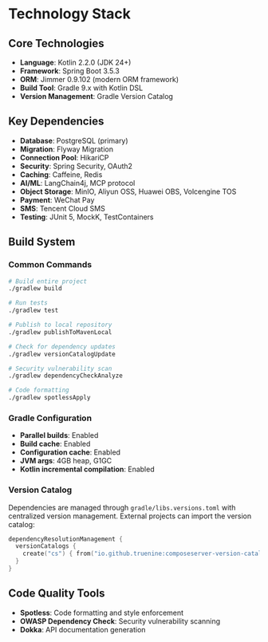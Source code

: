 # Technology Stack

## Core Technologies

- **Language**: Kotlin 2.2.0 (JDK 24+)
- **Framework**: Spring Boot 3.5.3
- **ORM**: Jimmer 0.9.102 (modern ORM framework)
- **Build Tool**: Gradle 9.x with Kotlin DSL
- **Version Management**: Gradle Version Catalog

## Key Dependencies

- **Database**: PostgreSQL (primary)
- **Migration**: Flyway Migration
- **Connection Pool**: HikariCP
- **Security**: Spring Security, OAuth2
- **Caching**: Caffeine, Redis
- **AI/ML**: LangChain4j, MCP protocol
- **Object Storage**: MinIO, Aliyun OSS, Huawei OBS, Volcengine TOS
- **Payment**: WeChat Pay
- **SMS**: Tencent Cloud SMS
- **Testing**: JUnit 5, MockK, TestContainers

## Build System

### Common Commands

```bash
# Build entire project
./gradlew build

# Run tests
./gradlew test

# Publish to local repository
./gradlew publishToMavenLocal

# Check for dependency updates
./gradlew versionCatalogUpdate

# Security vulnerability scan
./gradlew dependencyCheckAnalyze

# Code formatting
./gradlew spotlessApply
```

### Gradle Configuration

- **Parallel builds**: Enabled
- **Build cache**: Enabled
- **Configuration cache**: Enabled
- **JVM args**: 4GB heap, G1GC
- **Kotlin incremental compilation**: Enabled

### Version Catalog

Dependencies are managed through `gradle/libs.versions.toml` with centralized version management. External projects can import the version catalog:

```kotlin
dependencyResolutionManagement {
  versionCatalogs {
    create("cs") { from("io.github.truenine:composeserver-version-catalog:latest") }
  }
}
```

## Code Quality Tools

- **Spotless**: Code formatting and style enforcement
- **OWASP Dependency Check**: Security vulnerability scanning
- **Dokka**: API documentation generation
